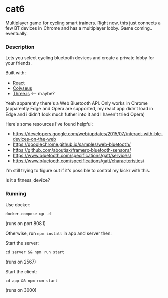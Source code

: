 # cat6
Multiplayer game for cycling smart trainers. Right now, this just connects a few BT devices in Chrome and has a multiplayer lobby. Game coming.. eventually.

### Description

Lets you select cycling bluetooth devices and create a private lobby for your friends.

Built with:

* [React](https://github.com/facebook/react)
* [Colyseus](https://github.com/colyseus/colyseus)
* [Three.js](https://github.com/mrdoob/three.js) <-- maybe?

Yeah apparently there's a Web Bluetooth API. Only works in Chrome (apparently Edge and Opera are supported, my react app didn't load in Edge and i didn't look much futher into it and I haven't tried Opera)

Here's some resources I've found helpful:

* https://developers.google.com/web/updates/2015/07/interact-with-ble-devices-on-the-web
* https://googlechrome.github.io/samples/web-bluetooth/
* https://github.com/aboutjax/framerx-bluetooth-sensors/
* https://www.bluetooth.com/specifications/gatt/services/
* https://www.bluetooth.com/specifications/gatt/characteristics/

I'm still trying to figure out if it's possible to control my kickr with this.

Is it a fitness_device?

### Running

Use docker:

`docker-compose up -d`

(runs on port 8081)

Otherwise, run `npm install` in app and server then:

Start the server:

`cd server && npm run start`

(runs on 2567)

Start the client:

`cd app && npm run start`

(runs on 3000)
